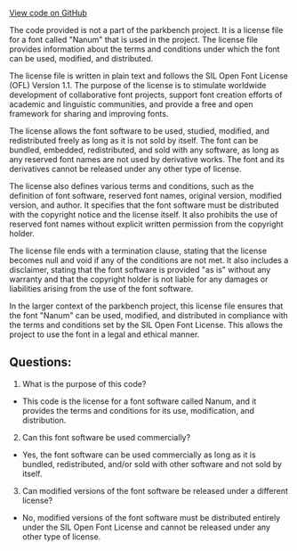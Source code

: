 [View code on GitHub](git@github.com:wangpatrick57/parkbench.git/target/doc/static.files/NanumBarunGothic-LICENSE-18c5adf4b52b4041.txt)

The code provided is not a part of the parkbench project. It is a license file for a font called "Nanum" that is used in the project. The license file provides information about the terms and conditions under which the font can be used, modified, and distributed.

The license file is written in plain text and follows the SIL Open Font License (OFL) Version 1.1. The purpose of the license is to stimulate worldwide development of collaborative font projects, support font creation efforts of academic and linguistic communities, and provide a free and open framework for sharing and improving fonts.

The license allows the font software to be used, studied, modified, and redistributed freely as long as it is not sold by itself. The font can be bundled, embedded, redistributed, and sold with any software, as long as any reserved font names are not used by derivative works. The font and its derivatives cannot be released under any other type of license.

The license also defines various terms and conditions, such as the definition of font software, reserved font names, original version, modified version, and author. It specifies that the font software must be distributed with the copyright notice and the license itself. It also prohibits the use of reserved font names without explicit written permission from the copyright holder.

The license file ends with a termination clause, stating that the license becomes null and void if any of the conditions are not met. It also includes a disclaimer, stating that the font software is provided "as is" without any warranty and that the copyright holder is not liable for any damages or liabilities arising from the use of the font software.

In the larger context of the parkbench project, this license file ensures that the font "Nanum" can be used, modified, and distributed in compliance with the terms and conditions set by the SIL Open Font License. This allows the project to use the font in a legal and ethical manner.
## Questions: 
 1. What is the purpose of this code? 
- This code is the license for a font software called Nanum, and it provides the terms and conditions for its use, modification, and distribution.

2. Can this font software be used commercially? 
- Yes, the font software can be used commercially as long as it is bundled, redistributed, and/or sold with other software and not sold by itself.

3. Can modified versions of the font software be released under a different license? 
- No, modified versions of the font software must be distributed entirely under the SIL Open Font License and cannot be released under any other type of license.